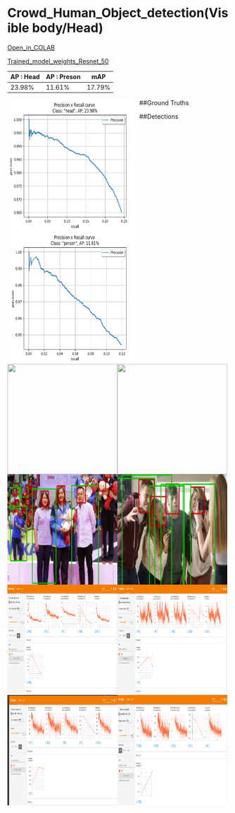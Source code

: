 # Crowd_Human_Object_detection(Visible body/Head)

[Open_in_COLAB](https://colab.research.google.com/drive/1qvQA-rxF0330xe3k3A7jvXDwItmZDj2O?usp=sharing)


[Trained_model_weights_Resnet_50](https://drive.google.com/file/d/1-WHSoeulyKQ_A2y06-wrE8D1Xlr7T8EE/view?usp=sharing)

| AP : Head  | AP : Preson | mAP |
| ---------- | ------- |------ |
| 23.98%  | 11.61%  | 17.79% |



<a href="url"><img src="https://github.com/ManojKesani/crowdhuman/blob/master/images/head%20.png" align="left" height="300" width="300" ></a>
<a href="url"><img src="https://github.com/ManojKesani/crowdhuman/blob/master/images/person%20.png" align="left" height="300" width="300" ></a>




##Ground Truths

<a href="url"><img src="Screenshot from 2020-09-30 19-27-11.png" align="left" height="250" width="250" ></a>
<a href="url"><img src="Screenshot from 2020-09-30 19-27-48.png" align="left" height="250" width="250" ></a>






##Detections

<a href="url"><img src="https://github.com/ManojKesani/crowdhuman/blob/master/images/Result1.png" align="left" height="250" width="250" ></a>
<a href="url"><img src="https://github.com/ManojKesani/crowdhuman/blob/master/images/Result2.png" align="left" height="250" width="250" ></a>




<a href="url"><img src="https://github.com/ManojKesani/crowdhuman/blob/master/images/train1.png" align="left" height="250" width="250" ></a>
<a href="url"><img src="https://github.com/ManojKesani/crowdhuman/blob/master/images/train2.png" align="left" height="250" width="250" ></a>
<a href="url"><img src="https://github.com/ManojKesani/crowdhuman/blob/master/images/train3.png" align="left" height="250" width="250" ></a>


<a href="url"><img src="https://github.com/ManojKesani/crowdhuman/blob/master/images/Screenshot%20from%202020-09-30%2019-55-04.png" align="left" height="250" width="250" ></a>





